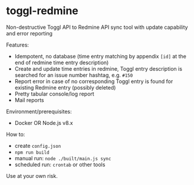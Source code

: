 # toggl-redmine
Non-destructive Toggl API to Redmine API sync tool with update capability and error reporting

Features:
* Idempotent, no database (time entry matching by appendix `[id]` at the end of redmine time entry description) 
* Create and update time entries in redmine, Toggl entry description is searched for an issue number hashtag, e.g. `#150` 
* Report error in case of no corresponding Toggl entry is found for existing Redmine entry (possibly deleted)
* Pretty tabular console/log report
* Mail reports

Environment/prerequisites:
* Docker OR Node.js v8.x

How to:
* create `config.json`
* `npm run build`
* manual run: `node ./built/main.js sync`
* scheduled run: `crontab` or other tools

Use at your own risk.
